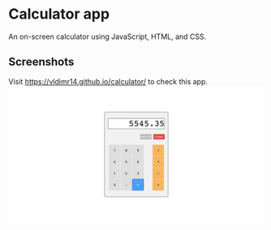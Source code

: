 # Calculator app

An on-screen calculator using JavaScript, HTML, and CSS.

## Screenshots
Visit https://vldimr14.github.io/calculator/ to check this app.
<img src='screenshots/Screenshot_1.png' width='640'>

